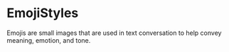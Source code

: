 # EmojiStyles
Emojis are small images that are used in text conversation to help convey meaning, emotion, and tone.
